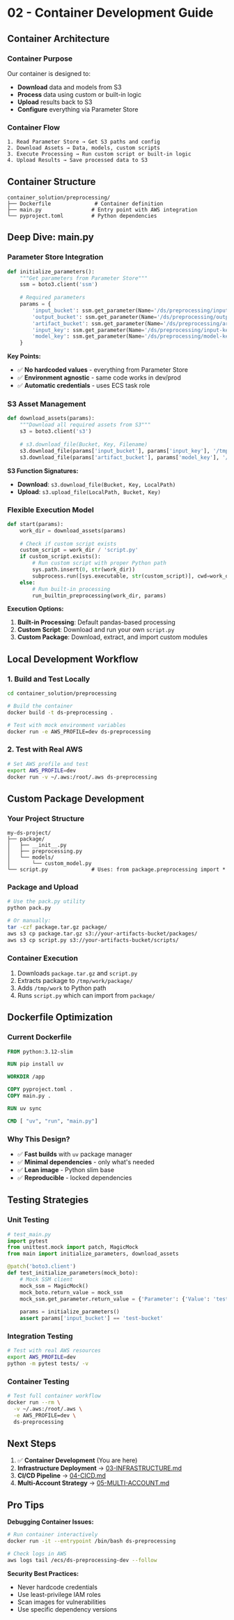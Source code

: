 # 02 - Container Development Guide

## Container Architecture

### Container Purpose
Our container is designed to:
- **Download** data and models from S3
- **Process** data using custom or built-in logic
- **Upload** results back to S3
- **Configure** everything via Parameter Store

### Container Flow
```
1. Read Parameter Store → Get S3 paths and config
2. Download Assets → Data, models, custom scripts
3. Execute Processing → Run custom script or built-in logic
4. Upload Results → Save processed data to S3
```

## Container Structure

```
container_solution/preprocessing/
├── Dockerfile              # Container definition
├── main.py                # Entry point with AWS integration
└── pyproject.toml         # Python dependencies
```

## Deep Dive: main.py

### Parameter Store Integration
```python
def initialize_parameters():
    """Get parameters from Parameter Store"""
    ssm = boto3.client('ssm')
    
    # Required parameters
    params = {
        'input_bucket': ssm.get_parameter(Name='/ds/preprocessing/input-bucket')['Parameter']['Value'],
        'output_bucket': ssm.get_parameter(Name='/ds/preprocessing/output-bucket')['Parameter']['Value'],
        'artifact_bucket': ssm.get_parameter(Name='/ds/preprocessing/artifact-bucket')['Parameter']['Value'],
        'input_key': ssm.get_parameter(Name='/ds/preprocessing/input-key')['Parameter']['Value'],
        'model_key': ssm.get_parameter(Name='/ds/preprocessing/model-key')['Parameter']['Value']
    }
```

**Key Points:**
- ✅ **No hardcoded values** - everything from Parameter Store
- ✅ **Environment agnostic** - same code works in dev/prod
- ✅ **Automatic credentials** - uses ECS task role

### S3 Asset Management
```python
def download_assets(params):
    """Download all required assets from S3"""
    s3 = boto3.client('s3')
    
    # s3.download_file(Bucket, Key, Filename)
    s3.download_file(params['input_bucket'], params['input_key'], '/tmp/work/input_data.csv')
    s3.download_file(params['artifact_bucket'], params['model_key'], '/tmp/work/model.pkl')
```

**S3 Function Signatures:**
- **Download**: `s3.download_file(Bucket, Key, LocalPath)`
- **Upload**: `s3.upload_file(LocalPath, Bucket, Key)`

### Flexible Execution Model
```python
def start(params):
    work_dir = download_assets(params)
    
    # Check if custom script exists
    custom_script = work_dir / 'script.py'
    if custom_script.exists():
        # Run custom script with proper Python path
        sys.path.insert(0, str(work_dir))
        subprocess.run([sys.executable, str(custom_script)], cwd=work_dir, check=True)
    else:
        # Run built-in processing
        run_builtin_preprocessing(work_dir, params)
```

**Execution Options:**
1. **Built-in Processing**: Default pandas-based processing
2. **Custom Script**: Download and run your own `script.py`
3. **Custom Package**: Download, extract, and import custom modules

## Local Development Workflow

### 1. Build and Test Locally
```bash
cd container_solution/preprocessing

# Build the container
docker build -t ds-preprocessing .

# Test with mock environment variables
docker run -e AWS_PROFILE=dev ds-preprocessing
```

### 2. Test with Real AWS
```bash
# Set AWS profile and test
export AWS_PROFILE=dev
docker run -v ~/.aws:/root/.aws ds-preprocessing
```

## Custom Package Development

### Your Project Structure
```
my-ds-project/
├── package/
│   ├── __init__.py
│   ├── preprocessing.py
│   └── models/
│       └── custom_model.py
└── script.py              # Uses: from package.preprocessing import *
```

### Package and Upload
```bash
# Use the pack.py utility
python pack.py

# Or manually:
tar -czf package.tar.gz package/
aws s3 cp package.tar.gz s3://your-artifacts-bucket/packages/
aws s3 cp script.py s3://your-artifacts-bucket/scripts/
```

### Container Execution
1. Downloads `package.tar.gz` and `script.py`
2. Extracts package to `/tmp/work/package/`
3. Adds `/tmp/work` to Python path
4. Runs `script.py` which can import from `package/`

## Dockerfile Optimization

### Current Dockerfile
```dockerfile
FROM python:3.12-slim

RUN pip install uv

WORKDIR /app

COPY pyproject.toml .
COPY main.py .

RUN uv sync

CMD [ "uv", "run", "main.py"]
```

### Why This Design?
- ✅ **Fast builds** with `uv` package manager
- ✅ **Minimal dependencies** - only what's needed
- ✅ **Lean image** - Python slim base
- ✅ **Reproducible** - locked dependencies

## Testing Strategies

### Unit Testing
```python
# test_main.py
import pytest
from unittest.mock import patch, MagicMock
from main import initialize_parameters, download_assets

@patch('boto3.client')
def test_initialize_parameters(mock_boto):
    # Mock SSM client
    mock_ssm = MagicMock()
    mock_boto.return_value = mock_ssm
    mock_ssm.get_parameter.return_value = {'Parameter': {'Value': 'test-bucket'}}
    
    params = initialize_parameters()
    assert params['input_bucket'] == 'test-bucket'
```

### Integration Testing
```bash
# Test with real AWS resources
export AWS_PROFILE=dev
python -m pytest tests/ -v
```

### Container Testing
```bash
# Test full container workflow
docker run --rm \
  -v ~/.aws:/root/.aws \
  -e AWS_PROFILE=dev \
  ds-preprocessing
```

## Next Steps

1. ✅ **Container Development** (You are here)
2. **Infrastructure Deployment** → [03-INFRASTRUCTURE.md](03-INFRASTRUCTURE.md)
3. **CI/CD Pipeline** → [04-CICD.md](04-CICD.md)
4. **Multi-Account Strategy** → [05-MULTI-ACCOUNT.md](05-MULTI-ACCOUNT.md)

## Pro Tips

**Debugging Container Issues:**
```bash
# Run container interactively
docker run -it --entrypoint /bin/bash ds-preprocessing

# Check logs in AWS
aws logs tail /ecs/ds-preprocessing-dev --follow
```

**Security Best Practices:**
- Never hardcode credentials
- Use least-privilege IAM roles
- Scan images for vulnerabilities
- Use specific dependency versions